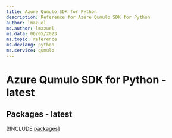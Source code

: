```yaml
---
title: Azure Qumulo SDK for Python
description: Reference for Azure Qumulo SDK for Python
author: lmazuel
ms.author: lmazuel
ms.data: 06/05/2023
ms.topic: reference
ms.devlang: python
ms.service: qumulo
---
```

# Azure Qumulo SDK for Python - latest
## Packages - latest
[!INCLUDE [packages](qumulo-index.md)]
